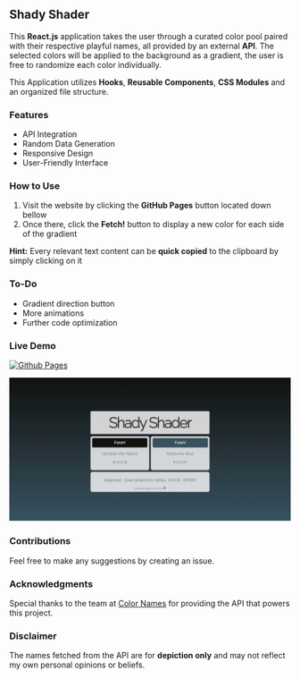 ## Shady Shader

This __React.js__ application takes the user through a curated color pool paired with their respective playful names, all provided by an external __API__. The selected colors will be applied to the background as a gradient, the user is free to randomize each color individually.

This Application utilizes __Hooks__, __Reusable Components__, __CSS Modules__ and an organized file structure.

### Features

- API Integration
- Random Data Generation
- Responsive Design
- User-Friendly Interface

### How to Use

1. Visit the website by clicking the __GitHub Pages__  button located down bellow
2. Once there, click the __Fetch!__ button to display a new color for each side of the gradient

__Hint:__ Every relevant text content can be __quick copied__ to the clipboard by simply clicking on it

### To-Do

- Gradient direction button
- More animations
- Further code optimization

### Live Demo

[![Github Pages](https://img.shields.io/badge/github%20pages-121013?style=for-the-badge&logo=github&logoColor=white)](https://rafaelmdasilva.github.io/shady-shader-react/)

[![Page Preview](./preview.gif)](https://rafaelmdasilva.github.io/shady-shader-react/)

### Contributions

Feel free to make any suggestions by creating an issue.

### Acknowledgments

Special thanks to the team at [Color Names](https://github.com/meodai/color-names "Color Names Repository") for providing the API that powers this project.

### Disclaimer

The names fetched from the API are for **depiction only** and may not reflect my own personal opinions or beliefs.